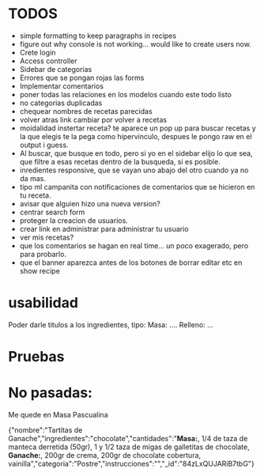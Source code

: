 # TODOS


* simple formatting to keep paragraphs in recipes
* figure out why console is not working... would like to create users now.
* Crete login
* Access controller
* Sidebar de categorias
* Errores que se pongan rojas las forms
* Implementar comentarios
* poner todas las relaciones en los modelos cuando este todo listo
* no categorias duplicadas
* chequear nombres de recetas parecidas
* volver atras link cambiar por volver a recetas
* moidalidad instertar receta? te aparece un pop up para buscar recetas y la que elegis te la pega como hipervinculo, despues le pongo raw en el output i guess.
* Al buscar, que busque en todo, pero si yo en el sidebar elijo lo que sea, que filtre a esas recetas dentro de la busqueda, si es posible.
* inredientes responsive, que se vayan uno abajo del otro cuando ya no da mas.
* tipo ml campanita con notificaciones de comentarios que se hicieron en tu receta.
* avisar que alguien hizo una nueva version?
* centrar search form
* proteger la creacion de usuarios.
* crear link en administrar para administrar tu usuario
* ver mis recetas?
* que los comentarios se hagan en real time... un poco exagerado, pero para probarlo.
* que el banner aparezca antes de los botones de borrar editar etc en show recipe

# usabilidad
Poder darle titulos a los ingredientes, tipo: Masa: .... Relleno: ...

# Pruebas




# No pasadas:
Me quede en Masa Pascualina

{"nombre":"Tartitas de Ganache","ingredientes":"chocolate","cantidades":"<b>Masa:</b>, 1/4 de taza de manteca derretida (50gr), 1 y 1/2 taza de migas de galletitas de chocolate, <b>Ganache:</b>, 200gr de crema, 200gr de chocolate cobertura, vainilla","categoria":"Postre","instrucciones":"","_id":"84zLxQUJARiB7tbG"}
